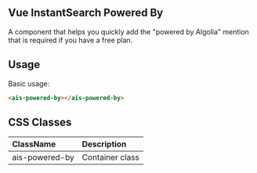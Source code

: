 Vue InstantSearch Powered By
---

A component that helps you quickly add the "powered by Algolia" mention that is required if you have a free plan.

## Usage

Basic usage:

```html
<ais-powered-by></ais-powered-by>
```

## CSS Classes

| ClassName      | Description     |
|:---------------|:----------------|
| ais-powered-by | Container class |
